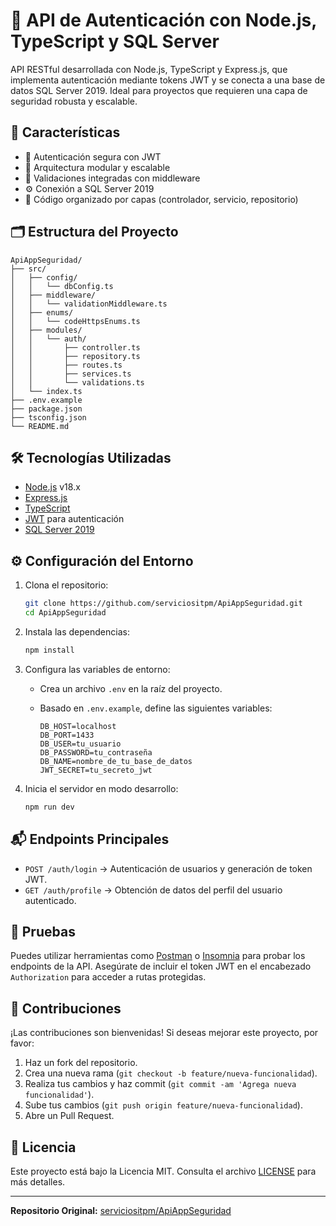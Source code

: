 
# 🔐 API de Autenticación con Node.js, TypeScript y SQL Server

API RESTful desarrollada con Node.js, TypeScript y Express.js, que implementa autenticación mediante tokens JWT y se conecta a una base de datos SQL Server 2019. Ideal para proyectos que requieren una capa de seguridad robusta y escalable.

## 🚀 Características

- 🔑 Autenticación segura con JWT
- 🧩 Arquitectura modular y escalable
- 🧪 Validaciones integradas con middleware
- ⚙️ Conexión a SQL Server 2019
- 🧪 Código organizado por capas (controlador, servicio, repositorio)

## 🗂️ Estructura del Proyecto

```
ApiAppSeguridad/
├── src/
│   ├── config/
│   │   └── dbConfig.ts
│   ├── middleware/
│   │   └── validationMiddleware.ts
│   ├── enums/
│   │   └── codeHttpsEnums.ts
│   ├── modules/
│   │   └── auth/
│   │       ├── controller.ts
│   │       ├── repository.ts
│   │       ├── routes.ts
│   │       ├── services.ts
│   │       └── validations.ts
│   └── index.ts
├── .env.example
├── package.json
├── tsconfig.json
└── README.md
```

## 🛠️ Tecnologías Utilizadas

- [Node.js](https://nodejs.org/) v18.x
- [Express.js](https://expressjs.com/)
- [TypeScript](https://www.typescriptlang.org/)
- [JWT](https://jwt.io/) para autenticación
- [SQL Server 2019](https://www.microsoft.com/en-us/sql-server/sql-server-2019)

## ⚙️ Configuración del Entorno

1. Clona el repositorio:

   ```bash
   git clone https://github.com/serviciositpm/ApiAppSeguridad.git
   cd ApiAppSeguridad
   ```

2. Instala las dependencias:

   ```bash
   npm install
   ```

3. Configura las variables de entorno:

   - Crea un archivo `.env` en la raíz del proyecto.
   - Basado en `.env.example`, define las siguientes variables:

     ```
     DB_HOST=localhost
     DB_PORT=1433
     DB_USER=tu_usuario
     DB_PASSWORD=tu_contraseña
     DB_NAME=nombre_de_tu_base_de_datos
     JWT_SECRET=tu_secreto_jwt
     ```

4. Inicia el servidor en modo desarrollo:

   ```bash
   npm run dev
   ```

## 📬 Endpoints Principales

- `POST /auth/login` → Autenticación de usuarios y generación de token JWT.
- `GET /auth/profile` → Obtención de datos del perfil del usuario autenticado.

## 🧪 Pruebas

Puedes utilizar herramientas como [Postman](https://www.postman.com/) o [Insomnia](https://insomnia.rest/) para probar los endpoints de la API. Asegúrate de incluir el token JWT en el encabezado `Authorization` para acceder a rutas protegidas.

## 🤝 Contribuciones

¡Las contribuciones son bienvenidas! Si deseas mejorar este proyecto, por favor:

1. Haz un fork del repositorio.
2. Crea una nueva rama (`git checkout -b feature/nueva-funcionalidad`).
3. Realiza tus cambios y haz commit (`git commit -am 'Agrega nueva funcionalidad'`).
4. Sube tus cambios (`git push origin feature/nueva-funcionalidad`).
5. Abre un Pull Request.

## 📄 Licencia

Este proyecto está bajo la Licencia MIT. Consulta el archivo [LICENSE](LICENSE) para más detalles.

---

**Repositorio Original:** [serviciositpm/ApiAppSeguridad](https://github.com/serviciositpm/ApiAppSeguridad.git)

